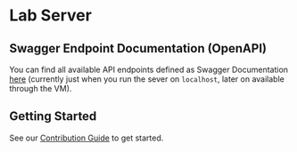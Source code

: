 # Lab Server

## Swagger Endpoint Documentation (OpenAPI)

You can find all available API endpoints defined as Swagger Documentation
[here](http://localhost:3000/api-docs) (currently just when you run the sever on
`localhost`, later on available through the VM).

## Getting Started

See our [Contribution Guide](CONTRIBUTING.md) to get started.
